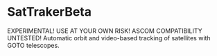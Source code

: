 # SatTrakerBeta
EXPERIMENTAL!  USE AT YOUR OWN RISK! ASCOM COMPATIBILITY UNTESTED! Automatic orbit and video-based tracking of satellites with GOTO telescopes.
